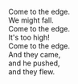 Come to the edge. </br>
We might fall. </br>
Come to the edge. </br>
It's too high! </br>
Come to the edge. </br>
And they came, </br>
and he pushed, </br>
and they flew.
